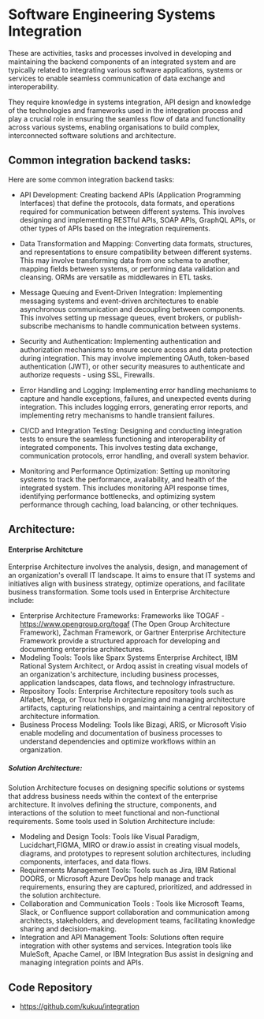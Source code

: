 # Software Engineering Systems  Integration

These are activities, tasks and processes involved in developing and maintaining the backend components of an integrated system and are typically related to integrating various software applications, systems or services to enable seamless communication of data exchange and interoperability. 

They require knowledge in systems integration, API design and knowledge of the technologies and frameworks used in the integration process and play a crucial role in ensuring the seamless flow of data and functionality across various systems, enabling organisations to build complex, interconnected software solutions and architecture.
 
## Common integration backend tasks:  
Here are some common integration backend tasks:  
  
- API Development: 
Creating backend APIs (Application Programming Interfaces) that define the protocols, data formats, and operations required for communication between different systems. This involves designing and implementing RESTful APIs, SOAP APIs, GraphQL APIs, or other types of APIs based on the integration requirements. 

-  Data Transformation and Mapping:
Converting data formats, structures, and representations to ensure compatibility between different systems. This may involve transforming data from one schema to another, mapping fields between systems, or performing data validation and cleansing. ORMs are versatile as middlewares in ETL tasks.

- Message Queuing and Event-Driven Integration: 
Implementing messaging systems and event-driven architectures to enable asynchronous communication and decoupling between components. This involves setting up message queues, event brokers, or publish-subscribe mechanisms to handle communication between systems.

- Security and Authentication: 
Implementing authentication and authorization mechanisms to ensure secure access and data protection during integration. This may involve implementing OAuth, token-based authentication (JWT), or other security measures to authenticate and authorize requests - using SSL, Firewalls.

- Error Handling and Logging: 
Implementing error handling mechanisms to capture and handle exceptions, failures, and unexpected events during integration. This includes logging errors, generating error reports, and implementing retry mechanisms to handle transient failures.

- CI/CD and Integration Testing: 
Designing and conducting integration tests to ensure the seamless functioning and interoperability of integrated components. This involves testing data exchange, communication protocols, error handling, and overall system behavior.

- Monitoring and Performance Optimization: 
Setting up monitoring systems to track the performance, availability, and health of the integrated system. This includes monitoring API response times, identifying performance bottlenecks, and optimizing system performance through caching, load balancing, or other techniques.


## Architecture:

#### Enterprise Architcture
Enterprise Architecture involves the analysis, design, and management of an organization's overall IT landscape. It aims to ensure that IT systems and initiatives align with business strategy, optimize operations, and facilitate business transformation. Some tools used in Enterprise Architecture include:

- Enterprise Architecture Frameworks: Frameworks like TOGAF - https://www.opengroup.org/togaf (The Open Group Architecture Framework), Zachman Framework, or Gartner Enterprise Architecture Framework provide a structured approach for developing and documenting enterprise architectures.
- Modeling Tools: Tools like Sparx Systems Enterprise Architect, IBM Rational System Architect, or Ardoq assist in creating visual models of an organization's architecture, including business processes, application landscapes, data flows, and technology infrastructure.
- Repository Tools: Enterprise Architecture repository tools such as Alfabet, Mega, or Troux help in organizing and managing architecture artifacts, capturing relationships, and maintaining a central repository of architecture information.
- Business Process Modeling: Tools like Bizagi, ARIS, or Microsoft Visio enable modeling and documentation of business processes to understand dependencies and optimize workflows within an organization. 

##### Solution Architecture:
Solution Architecture focuses on designing specific solutions or systems that address business needs within the context of the enterprise architecture. It involves defining the structure, components, and interactions of the solution to meet functional and non-functional requirements. Some tools used in Solution Architecture include:
- Modeling and Design Tools: Tools like Visual Paradigm, Lucidchart,FIGMA, MIRO or draw.io assist in creating visual models, diagrams, and prototypes to represent solution architectures, including components, interfaces, and data flows.
- Requirements Management Tools: Tools such as Jira, IBM Rational DOORS, or Microsoft Azure DevOps help manage and track requirements, ensuring they are captured, prioritized, and addressed in the solution architecture.
- Collaboration and Communication Tools : Tools like Microsoft Teams, Slack, or Confluence support collaboration and communication among architects, stakeholders, and development teams, facilitating knowledge sharing and decision-making.
- Integration and API Management Tools: Solutions often require integration with other systems and services. Integration tools like MuleSoft, Apache Camel, or IBM Integration Bus assist in designing and managing integration points and APIs.

## Code Repository

- https://github.com/kukuu/integration
